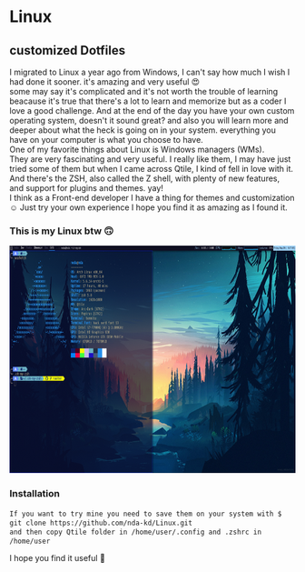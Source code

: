 # Linux
## customized Dotfiles

I migrated to Linux a year ago from Windows, I can't say how much I wish I had done it sooner. it's amazing and very useful :heart_eyes: <br/>
some may say it's complicated and it's not worth the trouble of learning beacause it's true that there's a lot to learn and memorize but as a coder I love a good challenge. And at the end of the day you have your own custom operating system, doesn't it sound great? and also you will learn more and deeper about what the heck is going on in your system. everything you have on your computer is what you choose to have.<br/>
One of my favorite things about Linux is Windows managers (WMs).<br/>
They are very fascinating and very useful. I really like them, I may have just tried some of them but when I came across Qtile, I kind of fell in love with it.<br/>
And there's the ZSH, also called the Z shell, with plenty of new features, and support for plugins and themes. yay!<br/>
I think as a Front-end developer I have a thing for themes and customization :relaxed: Just try your own experience I hope you find it as amazing as I found it.<br/>


  ### This is my Linux btw :upside_down_face: 

<img src="qtile/Screenshot from 2020-05-29 18-57-05.png" width="800" height="400">

### Installation
```
If you want to try mine you need to save them on your system with $ git clone https://github.com/nda-kd/Linux.git
and then copy Qtile folder in /home/user/.config and .zshrc in /home/user  
```
I hope you find it useful :slightly_smiling_face:
